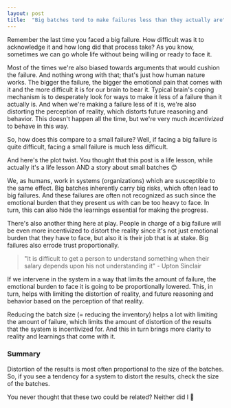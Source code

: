 ```yaml
---
layout: post
title:  "Big batches tend to make failures less than they actually are"
---
```


Remember the last time you faced a big failure. How difficult was it to acknowledge it and how long did that process take?
As you know, sometimes we can go whole life without being willing or ready to face it. 

Most of the times we're also biased towards arguments that would cushion the failure. And nothing wrong with that; that's just how human nature works.
The bigger the failure, the bigger the emotional pain that comes with it and the more difficult it is for our brain to bear it.
Typical brain's coping mechanism is to desperately look for ways to make it less of a failure than it actually is. And when we're making a failure less of it is, we're also distorting the perception of reality, which distorts future reasoning and behavior.
This doesn't happen all the time, but we're very much _incentivized_ to behave in this way.

So, how does this compare to a small failure? Well, if facing a big failure is quite difficult, facing a small failure is much less difficult.


And here's the plot twist. You thought that this post is a life lesson, while actually it's a life lesson AND a story about small batches 😊

We, as humans, work in systems (organizations) which are susceptible to the same effect.
Big batches inherently carry big risks, which often lead to big failures. And these failures are often not recognized as such since the emotional burden that they present us with can be too heavy to face. In turn, this can also hide the learnings essential for making the progress.

There's also another thing here at play. People in charge of a big failure will be even more incentivized to distort the reality since it's not just emotional burden that they have to face, but also it is their job that is at stake. Big failures also errode trust proportionally.

> "It is difficult to get a person to understand something when their salary depends upon his not understanding it" - Upton Sinclair

If we intervene in the system in a way that limits the amount of failure, the emotional burden to face it is going to be proportionally lowered. This, in turn, helps with limiting the distortion of reality, and future reasoning and behavior based on the perception of that reality.  

Reducing the batch size (= reducing the inventory) helps a lot with limiting the amount of failure, which limits the amount of distortion of the results that the system is incentivized for. And this in turn brings more clarity to reality and learnings that come with it.

### Summary
Distortion of the results is most often proportional to the size of the batches. So, if you see a tendency for a system to distort the results, check the size of the batches.

You never thought that these two could be related? Neither did I 🙂
